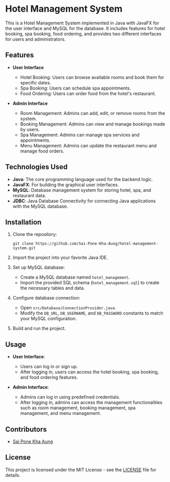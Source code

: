 # Hotel Management System

This is a Hotel Management System implemented in Java with JavaFX for the user interface and MySQL for the database. It includes features for hotel booking, spa booking, food ordering, and provides two different interfaces for users and administrators.

## Features

- **User Interface**
  - Hotel Booking: Users can browse available rooms and book them for specific dates.
  - Spa Booking: Users can schedule spa appointments.
  - Food Ordering: Users can order food from the hotel's restaurant.

- **Admin Interface**
  - Room Management: Admins can add, edit, or remove rooms from the system.
  - Booking Management: Admins can view and manage bookings made by users.
  - Spa Management: Admins can manage spa services and appointments.
  - Menu Management: Admins can update the restaurant menu and manage food orders.

## Technologies Used

- **Java**: The core programming language used for the backend logic.
- **JavaFX**: For building the graphical user interfaces.
- **MySQL**: Database management system for storing hotel, spa, and restaurant data.
- **JDBC**: Java Database Connectivity for connecting Java applications with the MySQL database.

## Installation

1. Clone the repository:

   ```
   git clone https://github.com/Sai-Pone-Kha-Aung/hotel-management-system.git
   ```

2. Import the project into your favorite Java IDE.

3. Set up MySQL database:
   - Create a MySQL database named `hotel_management`.
   - Import the provided SQL schema (`hotel_management.sql`) to create the necessary tables and data.

4. Configure database connection:
   - Open `src/Database/ConnectionProvider.java`.
   - Modify the `DB_URL`, `DB_USERNAME`, and `DB_PASSWORD` constants to match your MySQL configuration.

5. Build and run the project.

## Usage

- **User Interface**:
  - Users can log in or sign up.
  - After logging in, users can access the hotel booking, spa booking, and food ordering features.

- **Admin Interface**:
  - Admins can log in using predefined credentials.
  - After logging in, admins can access the management functionalities such as room management, booking management, spa management, and menu management.

## Contributors

- [Sai Pone Kha Aung]([https://github.com/Sai-Pone-Kha-Aung])
  
## License

This project is licensed under the MIT License - see the [LICENSE](LICENSE) file for details.
